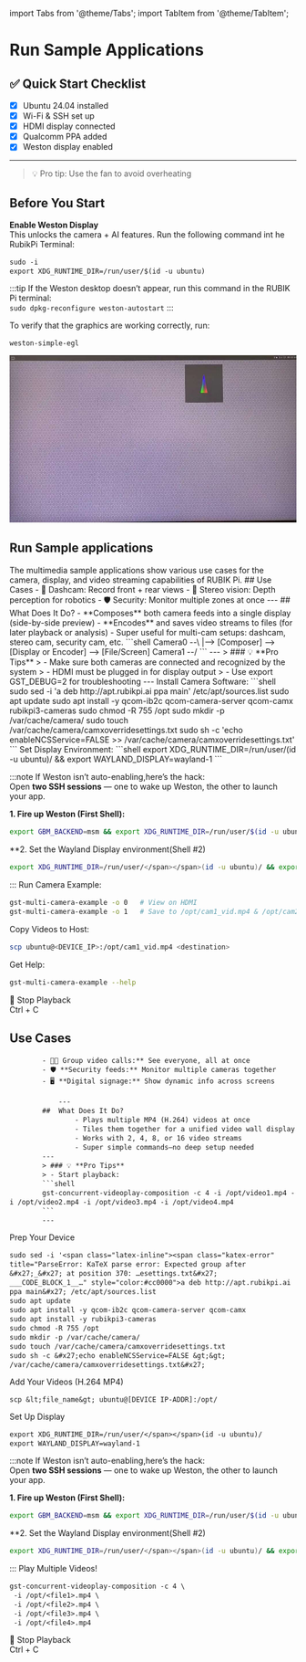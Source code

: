 import Tabs from '@theme/Tabs';
import TabItem from '@theme/TabItem';

# Run Sample Applications

## ✅ Quick Start Checklist

- [x] Ubuntu 24.04 installed
- [x] Wi-Fi & SSH set up
- [x] HDMI display connected
- [x] Qualcomm PPA added
- [x] Weston display enabled

---
> 💡 Pro tip: Use the fan to avoid overheating

## Before You Start 
**Enable Weston Display**  
This unlocks the camera + AI features.
Run the following command int he RubikPi Terminal:
```shell
sudo -i
export XDG_RUNTIME_DIR=/run/user/$(id -u ubuntu)
```
  :::tip
  If the Weston desktop doesn’t appear, run this command in the RUBIK Pi terminal:  
`sudo dpkg-reconfigure weston-autostart`
:::

To verify that the graphics are working correctly, run:
   ```shell
   weston-simple-egl
   ```
   ![weston-simple-egl](../images/image-12.jpg)

## Run Sample applications
<Tabs>
   <TabItem value="Multimedia" label="Run Multimedia Sample Apps">
       The multimedia sample applications show various use cases for the camera, display, and video streaming capabilities of RUBIK Pi.
    <Tabs>
        <TabItem value="dashcam" label="Multi-camera streaming(dashcam)">
            ## Use Cases  
               - 🚗 Dashcam: Record front + rear views
               - 🤖 Stereo vision: Depth perception for robotics
               - 🛡️ Security: Monitor multiple zones at once           
                ---
            ##  What Does It Do?
            - **Composes** both camera feeds into a single display (side-by-side preview)
            - **Encodes** and saves video streams to files (for later playback or analysis)
            - Super useful for multi-cam setups: dashcam, stereo cam, security cam, etc.
        ```shell
            Camera0 --\
                        |--> [Composer] --> [Display or Encoder] --> [File/Screen]
            Camera1 --/
            ```
            ---
            > ### 💡 **Pro Tips**
            > - Make sure both cameras are connected and recognized by the system 
            > - HDMI must be plugged in for display output
            > - Use export GST_DEBUG=2 for troubleshooting 
            ---
   Install Camera Software:
    ```shell
    sudo sed -i &#x27;a deb http://apt.rubikpi.ai ppa main&#x27; /etc/apt/sources.list
    sudo apt update
    sudo apt install -y qcom-ib2c qcom-camera-server qcom-camx rubikpi3-cameras
    sudo chmod -R 755 /opt
    sudo mkdir -p /var/cache/camera/
    sudo touch /var/cache/camera/camxoverridesettings.txt
    sudo sh -c &#x27;echo enableNCSService=FALSE &gt;&gt; /var/cache/camera/camxoverridesettings.txt&#x27;
    ```
  Set Display Environment:
    ```shell
    export XDG_RUNTIME_DIR=/run/user/</span></span>(id -u ubuntu)/ && export WAYLAND_DISPLAY=wayland-1
    ```

:::note
If Weston isn’t auto-enabling,here’s the hack:  
Open **two SSH sessions** — one to wake up Weston, the other to launch your app.

**1. Fire up Weston (First Shell):**
```bash
export GBM_BACKEND=msm && export XDG_RUNTIME_DIR=/run/user/$(id -u ubuntu)/ && mkdir -p <span class="latex-inline"><span class="katex-error" title="ParseError: KaTeX parse error: Expected &#x27;EOF&#x27;, got &#x27;&amp;&#x27; at position 17: …DG_RUNTIME_DIR &amp;̲&amp; weston --cont…" style="color:#cc0000">XDG_RUNTIME_DIR &amp;&amp; weston --continue-without-input --idle-time=0
```
**2. Set the Wayland Display environment(Shell #2)
```bash
export XDG_RUNTIME_DIR=/run/user/</span></span>(id -u ubuntu)/ && export WAYLAND_DISPLAY=wayland-1
```
:::
Run Camera Example:
```bash
gst-multi-camera-example -o 0   # View on HDMI
gst-multi-camera-example -o 1   # Save to /opt/cam1_vid.mp4 & /opt/cam2_vid.mp4
```
Copy Videos to Host:
```bash
scp ubuntu@<DEVICE_IP>:/opt/cam1_vid.mp4 <destination>
```
Get Help:
```bash
gst-multi-camera-example --help
```
  🛑 Stop Playback  
        Ctrl + C
</TabItem>

 <TabItem value="Video Wall" label="Multichannel decode & Compose(Video wall)">

 ## Use Cases    
            - 🧑‍💻 Group video calls:** See everyone, all at once
            - 🛡️ **Security feeds:** Monitor multiple cameras together
            - 🖥️ **Digital signage:** Show dynamic info across screens
                
                ---
            ##  What Does It Do?
                    - Plays multiple MP4 (H.264) videos at once
                    - Tiles them together for a unified video wall display
                    - Works with 2, 4, 8, or 16 video streams
                    - Super simple commands—no deep setup needed
            ---
            > ### 💡 **Pro Tips**
            > - Start playback:
            ```shell
            gst-concurrent-videoplay-composition -c 4 -i /opt/video1.mp4 -i /opt/video2.mp4 -i /opt/video3.mp4 -i /opt/video4.mp4
            ```
            ---
Prep Your Device
```shell
sudo sed -i '<span class="latex-inline"><span class="katex-error" title="ParseError: KaTeX parse error: Expected group after &#x27;_&#x27; at position 370: …esettings.txt&#x27;
_̲_CODE_BLOCK_1__…" style="color:#cc0000">a deb http://apt.rubikpi.ai ppa main&#x27; /etc/apt/sources.list
sudo apt update
sudo apt install -y qcom-ib2c qcom-camera-server qcom-camx
sudo apt install -y rubikpi3-cameras
sudo chmod -R 755 /opt
sudo mkdir -p /var/cache/camera/
sudo touch /var/cache/camera/camxoverridesettings.txt
sudo sh -c &#x27;echo enableNCSService=FALSE &gt;&gt; /var/cache/camera/camxoverridesettings.txt&#x27;
```

Add Your Videos (H.264 MP4)
```shell
scp &lt;file_name&gt; ubuntu@[DEVICE IP-ADDR]:/opt/
```
Set Up Display
```shell
export XDG_RUNTIME_DIR=/run/user/</span></span>(id -u ubuntu)/
export WAYLAND_DISPLAY=wayland-1
```
:::note
If Weston isn’t auto-enabling,here’s the hack:  
Open **two SSH sessions** — one to wake up Weston, the other to launch your app.

**1. Fire up Weston (First Shell):**
```bash
export GBM_BACKEND=msm && export XDG_RUNTIME_DIR=/run/user/$(id -u ubuntu)/ && mkdir -p <span class="latex-inline"><span class="katex-error" title="ParseError: KaTeX parse error: Expected &#x27;EOF&#x27;, got &#x27;&amp;&#x27; at position 17: …DG_RUNTIME_DIR &amp;̲&amp; weston --cont…" style="color:#cc0000">XDG_RUNTIME_DIR &amp;&amp; weston --continue-without-input --idle-time=0
```
**2. Set the Wayland Display environment(Shell #2)
```bash
export XDG_RUNTIME_DIR=/run/user/</span></span>(id -u ubuntu)/ && export WAYLAND_DISPLAY=wayland-1
```
:::
 Play Multiple Videos!
 ```shell
 gst-concurrent-videoplay-composition -c 4 \
  -i /opt/<file1>.mp4 \
  -i /opt/<file2>.mp4 \
  -i /opt/<file3>.mp4 \
  -i /opt/<file4>.mp4
  ```
  🛑 Stop Playback  
        Ctrl + C
    </TabItem>
 </Tabs>
  </TabItem>
 </Tabs>